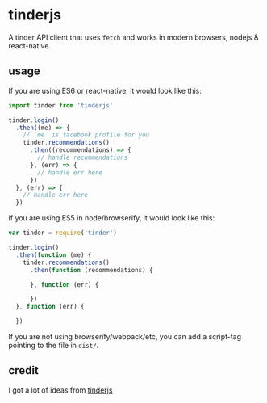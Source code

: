 # tinderjs

A tinder API client that uses `fetch` and works in modern browsers, nodejs & react-native.

## usage

If you are using ES6 or react-native, it would look like this:

```js
import tinder from 'tinderjs'

tinder.login()
  .then((me) => {
    // `me` is facebook profile for you
    tinder.recommendations()
      .then((recommendations) => {
        // handle recommendations
      }, (err) => {
        // handle err here
      })
  }, (err) => {
    // handle err here
  })
```

If you are using ES5 in node/browserify, it would look like this:

```js
var tinder = require('tinder')

tinder.login()
  .then(function (me) {
    tinder.recommendations()
      .then(function (recommendations) {

      }, function (err) {

      })
  }, function (err) {

  })

```

If you are not using browserify/webpack/etc, you can add a script-tag pointing to the file in `dist/`.

## credit

I got a lot of ideas from [tinderjs](https://github.com/alkawryk/tinderjs)